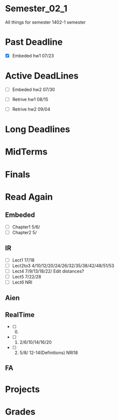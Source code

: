 # Semester_02_1
All things for semester 1402-1 semester

# Past Deadline
- [x] Embeded    hw1         07/23

# Active DeadLines
- [ ] Embeded    hw2         07/30
- [ ] Retrive    hw1         08/15
- [ ] Retrive    hw2         09/04


# Long Deadlines

# MidTerms

# Finals


# Read Again
## Embeded
- [ ] Chapter1  5/6/
- [ ] Chapter2  5/

## IR
- [ ] Lect1     17/18
- [ ] Lect2to3  4/10/12/20/24/26/32/35/38/42/48/51/53
- [ ] Lect4     7/9/13/18/22/ Edit distances?
- [ ] Lect5     7/22/28
- [ ] Lect6     NRI

## Aien

## RealTime
- [ ] 0.
- [ ] 1.    2/6/10/14/16/20
- [ ] 2.    5/8/ 12-14(Definitions) NRI18

## FA

# Projects

# Grades